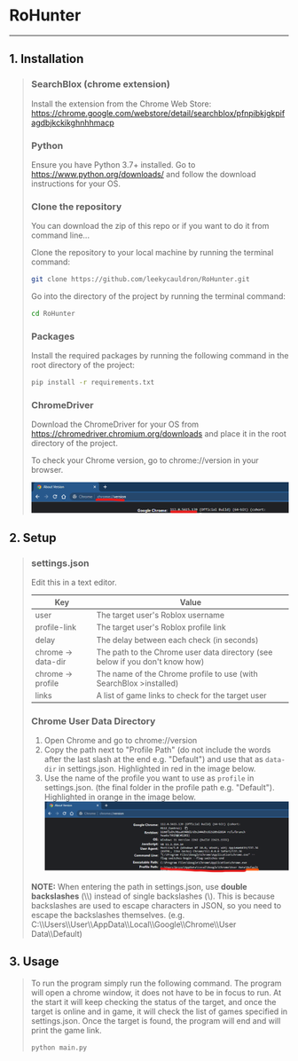 # RoHunter

<hr>

## 1. Installation

> ### SearchBlox (chrome extension)
>
> Install the extension from the Chrome Web Store: <https://chrome.google.com/webstore/detail/searchblox/pfnpibkjgkpifagdbjkckikghnhhmacp>
>
> ### Python
>
>Ensure you have Python 3.7+ installed. Go to <https://www.python.org/downloads/> and follow the download instructions for your OS.
>
>### Clone the repository
>You can download the zip of this repo or if you want to do it from command line...
>
>Clone the repository to your local machine by running the terminal command:
>
>```bash
>git clone https://github.com/leekycauldron/RoHunter.git
>```
>
>Go into the directory of the project by running the terminal command:
>
>```bash
>cd RoHunter
>```
>
>### Packages
>
>Install the required packages by running the following command in the root directory of the project:
>
>```bash
>pip install -r requirements.txt
>```
>
>### ChromeDriver
>
>Download the ChromeDriver for your OS from <https://chromedriver.chromium.org/downloads> and place it in the root directory of the project.
>
>To check your Chrome version, go to chrome://version in your browser.
>
>![Chrome Version](/img/chrome-version.png)

## 2. Setup
>
>### settings.json
> 
> Edit this in a text editor.
> 
>| Key | Value |
>| --- | --- |
>| user | The target user's Roblox username |
>| profile-link | The target user's Roblox profile link |
>| delay | The delay between each check (in seconds) |
>| chrome -> data-dir | The path to the Chrome user data directory  (see below if you don't know how)|
>| chrome -> profile | The name of the Chrome profile to use (with SearchBlox >installed) |
>| links | A list of game links to check for the target user |
>
>### Chrome User Data Directory
>
> 1. Open Chrome and go to chrome://version
> 2. Copy the path next to "Profile Path" (do not include the words after the last slash at the end e.g. "Default") and use that as `data-dir` in settings.json. Highlighted in red in the image below.
> 3. Use the name of the profile you want to use as `profile` in settings.json. (the final folder in the profile path e.g. "Default"). Highlighted in orange in the image below.
> ![Chrome User Data Directory](/img/chrome-profile.png)
>
> **NOTE:** When entering the path in settings.json, use **double backslashes** (\\\\) instead of single backslashes (\\). This is because backslashes are used to escape characters in JSON, so you need to escape the backslashes themselves. (e.g. C:\\\\Users\\\\User\\\\AppData\\\\Local\\\\Google\\\\Chrome\\\\User Data\\\\Default)

## 3. Usage

>To run the program simply run the following command. The program will open a chrome window, it does not have to be in focus to run. At the start it will keep checking the status of the target, and once the target is online and in game, it will check the list of games specified in settings.json. Once the target is found, the program will end and will print the game link.
>
>```bash
>python main.py
>```

